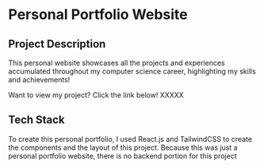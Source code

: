 # Personal Portfolio Website
## Project Description
This personal website showcases all the projects and experiences accumulated throughout my computer science career, highlighting my skills and achievements!

Want to view my project? Click the link below!
XXXXX

## Tech Stack
To create this personal portfolio, I used React.js and TailwindCSS to create the components and the layout of this project. Because this was just a personal portfolio website, there is no backend portion for this project
